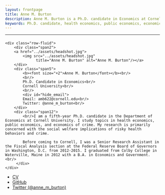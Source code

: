```yaml
---
layout: frontpage
title: Anne M. Burton
description: Anne M. Burton is a Ph.D. candidate in Economics at Cornell University. 
keywords: Ph.D. candidate, health economics, public economics, economics of crime
---
```




<!--[curriculum vitae ![CV as pdf]({{ BASE_PATH }}/pages/icons16/pdf-icon.png)]({{ BASE_PATH }}/assets/CV.pdf)<br/>-->


---

<div class="container">
<h4><a name="contact"></a><!--contact--></h4>

    <div class="row-fluid">
        <div class="span2">
        <a href="../assets/headshot.jpg">
            <img src="../assets/headshot.jpg"
                  title="Anne M. Burton" alt="Anne M. Burton"/></a>
        </div>
        <div class="span5">
            <b><font size="+2">Anne M. Burton</font></b><br/>
            <br/>
            Ph.D. Candidate in Economics<br/>
            Cornell University<br/>
            <br/>
            <div id="hide_email">
            Email: amb622@cornell.edu<br/>
            Twitter: @anne_m_burton<br/>
        </div> 
        <div class="span12">    
            <br/>I am a fifth-year Ph.D. candidate in the Department of Economics at Cornell University. I study topics in health economics, public economics, and economics of crime. My research is primarily concerned with the social welfare implications of risky health behaviors and crime.

            Before coming to Cornell, I was a Senior Research Assistant in the Fiscal Analysis section at the Federal Reserve Board of Governors in Washington, D.C. from 2012-2015. I graduated from Colby College in Waterville, Maine in 2012 with a B.A. in Economics and Government. <br/>
         </div>
    </div>
</div>


<div class="navbar">
  <div class="navbar-inner">
      <ul class="nav">
          <li><a href="{{ BASE_PATH }}/assets/CV.pdf">CV</a></li>
          <li><a href="https://github.com/anne-m-burton">GitHub</a></li>
          <li><a href="https://twitter.com/anne_m_burton">Twitter (@anne_m_burton)</a></li>
      </ul>
  </div>
</div>